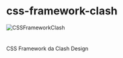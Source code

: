 # css-framework-clash

![CSSFrameworkClash](http://celsoferreira.com.br/cssclash/images/logo-clash-github.png)

#

CSS Framework da Clash Design




